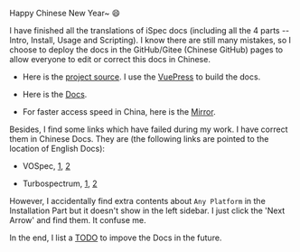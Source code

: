 Happy Chinese New Year~ :smile:

I have finished all the translations of iSpec docs (including all the 4 parts -- Intro, Install, Usage and Scripting). I know there are still many mistakes, so I choose to deploy the docs in the GitHub/Gitee (Chinese GitHub) pages to allow everyone to edit or correct this docs in Chinese.

- Here is the [project source](https://github.com/iScottMark/iSpec). I use the [VuePress](https://vuepress.vuejs.org/) to build the docs.

- Here is the [Docs](https://iscottmark.github.io/iSpec/).

- For faster access speed in China, here is the [Mirror](https://iscottmark.gitee.io/ispec/).

Besides, I find some links which have failed during my work. I have correct them in Chinese Docs. They are (the following links are pointed to the location of English Docs):

- VOSpec, [1](https://www.blancocuaresma.com/s/iSpec/manual/introduction/overview), [2](https://www.blancocuaresma.com/s/iSpec/manual/usage/basics)

- Turbospectrum, [1](https://www.blancocuaresma.com/s/iSpec/manual/introduction/overview), [2](https://www.blancocuaresma.com/s/iSpec/manual/usage/synthesis)

However, I accidentally find extra contents about `Any Platform` in the Installation Part but it doesn't show in the left sidebar. I just click the 'Next Arrow' and find them. It confuse me.

In the end, I list a [TODO](https://github.com/iScottMark/iSpec/projects/1) to impove the Docs in the future.